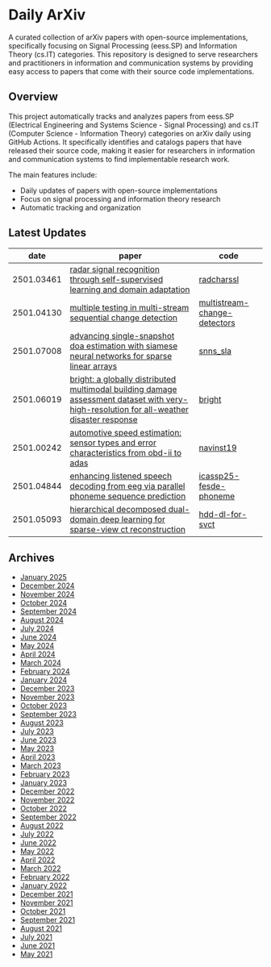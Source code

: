 # Daily ArXiv

A curated collection of arXiv papers with open-source implementations, specifically focusing on Signal Processing (eess.SP) and Information Theory (cs.IT) categories. This repository is designed to serve researchers and practitioners in information and communication systems by providing easy access to papers that come with their source code implementations.

## Overview
This project automatically tracks and analyzes papers from eess.SP (Electrical Engineering and Systems Science - Signal Processing) and cs.IT (Computer Science - Information Theory) categories on arXiv daily using GitHub Actions. It specifically identifies and catalogs papers that have released their source code, making it easier for researchers in information and communication systems to find implementable research work.

The main features include:
- Daily updates of papers with open-source implementations
- Focus on signal processing and information theory research
- Automatic tracking and organization

## Latest Updates 
|date|paper|code|
|---|---|---|
|2501.03461|[radar signal recognition through self-supervised learning and domain adaptation](https://arxiv.org/abs/2501.03461)|[radcharssl](https://github.com/abcxyzi/radcharssl)|
|2501.04130|[multiple testing in multi-stream sequential change detection](https://arxiv.org/abs/2501.04130)|[multistream-change-detectors](https://github.com/sanjitdp/multistream-change-detectors)|
|2501.07008|[advancing single-snapshot doa estimation with siamese neural networks for sparse linear arrays](https://arxiv.org/abs/2501.07008)|[snns_sla](https://github.com/ruxinzh/snns_sla)|
|2501.06019|[bright: a globally distributed multimodal building damage assessment dataset with very-high-resolution for all-weather disaster response](https://arxiv.org/abs/2501.06019)|[bright](https://github.com/chenhongruixuan/bright)|
|2501.00242|[automotive speed estimation: sensor types and error characteristics from obd-ii to adas](https://arxiv.org/abs/2501.00242)|[navinst19](https://github.com/hanymragab/navinst19)|
|2501.04844|[enhancing listened speech decoding from eeg via parallel phoneme sequence prediction](https://arxiv.org/abs/2501.04844)|[icassp25-fesde-phoneme](https://github.com/lee-jhwn/icassp25-fesde-phoneme)|
|2501.05093|[hierarchical decomposed dual-domain deep learning for sparse-view ct reconstruction](https://arxiv.org/abs/2501.05093)|[hdd-dl-for-svct](https://github.com/hanyoseob/hdd-dl-for-svct)|


## Archives
- [January 2025](archives/2025/01.md)
- [December 2024](archives/2024/12.md)
- [November 2024](archives/2024/11.md)
- [October 2024](archives/2024/10.md)
- [September 2024](archives/2024/09.md)
- [August 2024](archives/2024/08.md)
- [July 2024](archives/2024/07.md)
- [June 2024](archives/2024/06.md)
- [May 2024](archives/2024/05.md)
- [April 2024](archives/2024/04.md)
- [March 2024](archives/2024/03.md)
- [February 2024](archives/2024/02.md)
- [January 2024](archives/2024/01.md)
- [December 2023](archives/2023/12.md)
- [November 2023](archives/2023/11.md)
- [October 2023](archives/2023/10.md)
- [September 2023](archives/2023/09.md)
- [August 2023](archives/2023/08.md)
- [July 2023](archives/2023/07.md)
- [June 2023](archives/2023/06.md)
- [May 2023](archives/2023/05.md)
- [April 2023](archives/2023/04.md)
- [March 2023](archives/2023/03.md)
- [February 2023](archives/2023/02.md)
- [January 2023](archives/2023/01.md)
- [December 2022](archives/2022/12.md)
- [November 2022](archives/2022/11.md)
- [October 2022](archives/2022/10.md)
- [September 2022](archives/2022/09.md)
- [August 2022](archives/2022/08.md)
- [July 2022](archives/2022/07.md)
- [June 2022](archives/2022/06.md)
- [May 2022](archives/2022/05.md)
- [April 2022](archives/2022/04.md)
- [March 2022](archives/2022/03.md)
- [February 2022](archives/2022/02.md)
- [January 2022](archives/2022/01.md)
- [December 2021](archives/2021/12.md)
- [November 2021](archives/2021/11.md)
- [October 2021](archives/2021/10.md)
- [September 2021](archives/2021/09.md)
- [August 2021](archives/2021/08.md)
- [July 2021](archives/2021/07.md)
- [June 2021](archives/2021/06.md)
- [May 2021](archives/2021/05.md)
